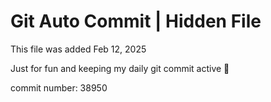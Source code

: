 # Git Auto Commit | Hidden File

This file was added Feb 12, 2025

Just for fun and keeping my daily git commit active 🤪

commit number: 38950
